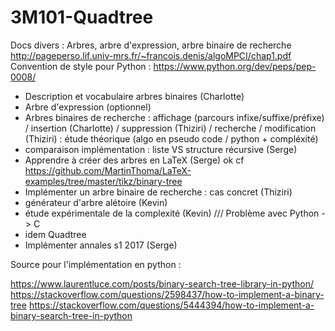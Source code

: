 # 3M101-Quadtree
Docs divers :
Arbres, arbre d'expression, arbre binaire de recherche http://pageperso.lif.univ-mrs.fr/~francois.denis/algoMPCI/chap1.pdf
Convention de style pour Python : https://www.python.org/dev/peps/pep-0008/



- Description et vocabulaire arbres binaires (Charlotte)
- Arbre d'expression (optionnel)
- Arbres binaires de recherche : affichage (parcours infixe/suffixe/préfixe) / insertion (Charlotte) / suppression (Thiziri) / recherche / modification (Thiziri) : étude théorique (algo en pseudo code / python + compléxité)
- comparaison implémentation : liste VS structure récursive (Serge)
- Apprendre à créer des arbres en LaTeX (Serge) 
    ok cf https://github.com/MartinThoma/LaTeX-examples/tree/master/tikz/binary-tree
- Implémenter un arbre binaire de recherche : cas concret (Thiziri)
- générateur d'arbre alétoire (Kevin)
- étude expérimentale de la complexité (Kevin) /// Problème avec Python -> C
- idem Quadtree
- Implémenter annales s1 2017 (Serge)

Source pour l'implémentation en python :

https://www.laurentluce.com/posts/binary-search-tree-library-in-python/
https://stackoverflow.com/questions/2598437/how-to-implement-a-binary-tree
https://stackoverflow.com/questions/5444394/how-to-implement-a-binary-search-tree-in-python
